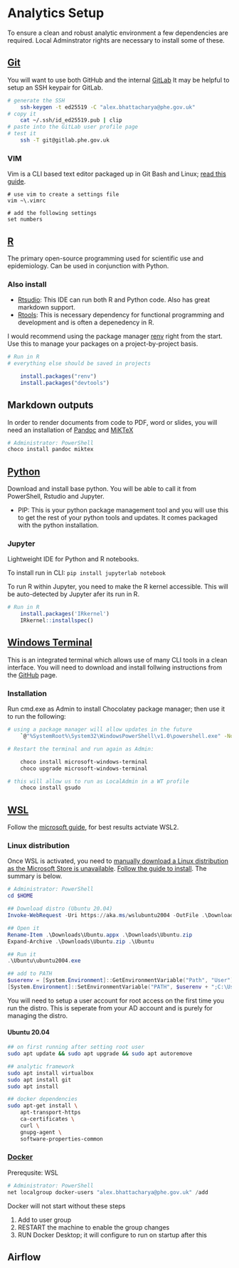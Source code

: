 # Analytics Setup 

To ensure a clean and robust analytic environment a few dependencies are required.
Local Adminstrator rights are necessary to install some of these.

## [Git](https://git-scm.com/downloads)

You will want to use both GitHub and the internal [GitLab](https://gitlab.phe.gov.uk)
It may be helpful to setup an SSH keypair for GitLab.

```bash
# generate the SSH
	ssh-keygen -t ed25519 -C "alex.bhattacharya@phe.gov.uk"
# copy it 
	cat ~/.ssh/id_ed25519.pub | clip
# paste into the GitLab user profile page
# test it
	ssh -T git@gitlab.phe.gov.uk
```

### VIM
Vim is a CLI based text editor packaged up in Git Bash and Linux; [read this guide](https://github.com/damassi/learn-vim). 

```vim
# use vim to create a settings file
vim ~\.vimrc

# add the following settings
set numbers
```

## [R](https://cran.r-project.org/mirrors.html)
The primary open-source programming used for scientific use and epidemiology. Can be used in conjunction with Python. 

### Also install
+ [Rtsudio](https://rstudio.com/products/rstudio/download/): This IDE can run both R and Python code. Also has great markdown support.
+ [Rtools](https://cran.r-project.org/bin/windows/Rtools/): This is necessary dependency for functional programming and development and is often a depenedency in R.

I would recommend using the package manager [renv](https://rstudio.github.io/renv/articles/renv.html) right from the start. Use this to manage your packages on a project-by-project basis.

```r
# Run in R
# everything else should be saved in projects

	install.packages("renv")
	install.packages("devtools")
```
## Markdown outputs
In order to render documents from code to PDF, word or slides, you will need an installation of [Pandoc](https://pandoc.org/installing.html) and [MiKTeX](https://miktex.org/)

```powershell
# Administrator: PowerShell
choco install pandoc miktex
```

## [Python](https://www.python.org/downloads/)
Download and install base python. You will be able to call it from PowerShell, Rstudio and Jupyter.

+ PIP: This is your python package management tool and you will use this to get the rest of your python tools and updates. It comes packaged with the python installation. 

### Jupyter
Lightweight IDE for Python and R notebooks.

To install run in CLI: `pip install jupyterlab notebook`

To run R within Jupyter, you need to make the R kernel accessible. This will be auto-detected by Jupyter afer its run in R.

```r 
# Run in R
	install.packages('IRkernel')
	IRkernel::installspec()
```

## [Windows Terminal](https://docs.microsoft.com/en-us/windows/terminal/get-started)
This is an integrated terminal which allows use of many CLI tools in a clean interface. You will need to download and install follwing instructions from the [GitHub](https://github.com/microsoft/terminal) page. 

### Installation
Run cmd.exe as Admin to install Chocolatey package manager; then use it to run the following:

```bash
# using a package manager will allow updates in the future
	`@"%SystemRoot%\System32\WindowsPowerShell\v1.0\powershell.exe" -NoProfile -InputFormat None -ExecutionPolicy Bypass -Command "iex ((New-Object System.Net.WebClient).DownloadString('https://chocolatey.org/install.ps1'))" && SET "PATH=%PATH%;%ALLUSERSPROFILE%\chocolatey\bin"`

# Restart the terminal and run again as Admin:

	choco install microsoft-windows-terminal
	choco upgrade microsoft-windows-terminal 

# this will allow us to run as LocalAdmin in a WT profile
	choco install gsudo
```

## [WSL](https://docs.microsoft.com/en-us/windows/wsl/install-win10#manual-installation-steps)
Follow the [microsoft guide](https://docs.microsoft.com/en-us/windows/wsl/install-win10), for best results actviate WSL2.

### Linux distribution
Once WSL is activated, you need to [manually download a Linux distribution as the Microsoft Store is unavailable](https://docs.microsoft.com/en-us/windows/wsl/install-manual). [Follow the guide to install](https://docs.microsoft.com/en-us/windows/wsl/install-on-server). The summary is below.

```powershell
# Administrator: PowerShell
cd $HOME

## Download distro (Ubuntu 20.04)
Invoke-WebRequest -Uri https://aka.ms/wslubuntu2004 -OutFile .\Downloads\Ubuntu.appx -UseBasicParsing

## Open it
Rename-Item .\Downloads\Ubuntu.appx .\Downloads\Ubuntu.zip
Expand-Archive .\Downloads\Ubuntu.zip .\Ubuntu

## Run it
.\Ubuntu\ubuntu2004.exe

## add to PATH
$userenv = [System.Environment]::GetEnvironmentVariable("Path", "User")
[System.Environment]::SetEnvironmentVariable("PATH", $userenv + ";C:\Users\Administrator\Ubuntu", "User")
```
You will need to setup a user account for root access on the first time you run the distro.
This is seperate from your AD account and is purely for managing the distro.

#### Ubuntu 20.04
```bash
## on first running after setting root user
sudo apt update && sudo apt upgrade && sudo apt autoremove

## analytic framework
sudo apt install virtualbox
sudo apt install git
sudo apt install 

## docker dependencies
sudo apt-get install \
	apt-transport-https
	ca-certificates \
	curl \
	gnupg-agent \
	software-properties-common
```

### [Docker](https://www.docker.com/products/docker-desktop)
Prerequsite: WSL 

```powershell
# Administrator: PowerShell
net localgroup docker-users "alex.bhattacharya@phe.gov.uk" /add
```
Docker will not start without these steps

1. Add to user group
1. RESTART the machine to enable the group changes
1. RUN Docker Desktop; it will configure to run on startup after this

## Airflow
